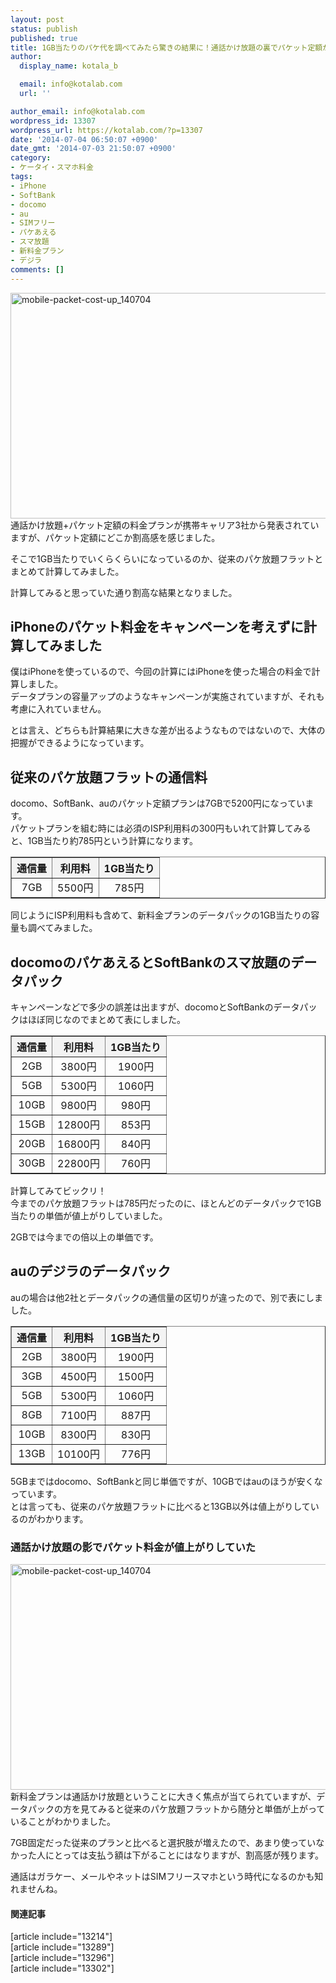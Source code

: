 ```yaml
---
layout: post
status: publish
published: true
title: 1GB当たりのパケ代を調べてみたら驚きの結果に！通話かけ放題の裏でパケット定額が値上がりしていた！
author:
  display_name: kotala_b

  email: info@kotalab.com
  url: ''

author_email: info@kotalab.com
wordpress_id: 13307
wordpress_url: https://kotalab.com/?p=13307
date: '2014-07-04 06:50:07 +0900'
date_gmt: '2014-07-03 21:50:07 +0900'
category:
- ケータイ・スマホ料金
tags:
- iPhone
- SoftBank
- docomo
- au
- SIMフリー
- パケあえる
- スマ放題
- 新料金プラン
- デジラ
comments: []
---
```

<p><img src="https://kotalab.com/wp-content/uploads/mobile-packet-cost-up_140704-546x361.jpg" alt="mobile-packet-cost-up_140704" width="546" height="361" class="alignnone size-large wp-image-13311" /><br />
通話かけ放題+パケット定額の料金プランが携帯キャリア3社から発表されていますが、パケット定額にどこか割高感を感じました。</p>
<p>そこで1GB当たりでいくらくらいになっているのか、従来のパケ放題フラットとまとめて計算してみました。</p>
<p>計算してみると思っていた通り割高な結果となりました。<br />
<!--more--></p>
<h2>iPhoneのパケット料金をキャンペーンを考えずに計算してみました</h2>
<p>僕はiPhoneを使っているので、今回の計算にはiPhoneを使った場合の料金で計算しました。<br />
データプランの容量アップのようなキャンペーンが実施されていますが、それも考慮に入れていません。</p>
<p>とは言え、どちらも計算結果に大きな差が出るようなものではないので、大体の把握ができるようになっています。</p>
<h2>従来のパケ放題フラットの通信料</h2>
<p>docomo、SoftBank、auのパケット定額プランは7GBで5200円になっています。<br />
パケットプランを組む時には必須のISP利用料の300円もいれて計算してみると、1GB当たり約785円という計算になります。</p>
<table border="1" width="100%" align="center">
<tbody>
<tr bgcolor="#f3f3f3" align="center">
<th>通信量</th>
<th>利用料</th>
<th>1GB当たり</th>
</tr>
<tr align="center">
<td>7GB</td>
<td>5500円</td>
<td>785円</td>
</tr>
</tbody>
</table>
<p>同じようにISP利用料も含めて、新料金プランのデータパックの1GB当たりの容量も調べてみました。</p>
<h2>docomoのパケあえるとSoftBankのスマ放題のデータパック</h2>
<p>キャンペーンなどで多少の誤差は出ますが、docomoとSoftBankのデータパックはほぼ同じなのでまとめて表にしました。</p>
<table border="1" width="100%" align="center">
<tbody>
<tr bgcolor="#f3f3f3" align="center">
<th>通信量</th>
<th>利用料</th>
<th>1GB当たり</th>
</tr>
<tr align="center">
<td>2GB</td>
<td>3800円</td>
<td>1900円</td>
</tr>
<tr align="center">
<td>5GB</td>
<td>5300円</td>
<td>1060円</td>
</tr>
<tr align="center">
<td>10GB</td>
<td>9800円</td>
<td>980円</td>
</tr>
<tr align="center">
<td>15GB</td>
<td>12800円</td>
<td>853円</td>
</tr>
<tr align="center">
<td>20GB</td>
<td>16800円</td>
<td>840円</td>
</tr>
<tr align="center">
<td>30GB</td>
<td>22800円</td>
<td>760円</td>
</tr>
</tbody>
</table>
<p>計算してみてビックリ！<br />
今までのパケ放題フラットは785円だったのに、<span class="b">ほとんどのデータパックで1GB当たりの単価が値上がり</span>していました。</p>
<p>2GBでは今までの倍以上の単価です。</p>
<h2>auのデジラのデータパック</h2>
<p>auの場合は他2社とデータパックの通信量の区切りが違ったので、別で表にしました。</p>
<table border="1" width="100%" align="center">
<tbody>
<tr bgcolor="#f3f3f3" align="center">
<th>通信量</th>
<th>利用料</th>
<th>1GB当たり</th>
</tr>
<tr align="center">
<td>2GB</td>
<td>3800円</td>
<td>1900円</td>
</tr>
<tr align="center">
<td>3GB</td>
<td>4500円</td>
<td>1500円</td>
</tr>
<tr align="center">
<td>5GB</td>
<td>5300円</td>
<td>1060円</td>
</tr>
<tr align="center">
<td>8GB</td>
<td>7100円</td>
<td>887円</td>
</tr>
<tr align="center">
<td>10GB</td>
<td>8300円</td>
<td>830円</td>
</tr>
<tr align="center">
<td>13GB</td>
<td>10100円</td>
<td>776円</td>
</tr>
</tbody>
</table>
<p>5GBまではdocomo、SoftBankと同じ単価ですが、10GBではauのほうが安くなっています。<br />
とは言っても、従来のパケ放題フラットに比べると13GB以外は値上がりしているのがわかります。</p>
<h3>通話かけ放題の影でパケット料金が値上がりしていた</h3>
<p><img src="https://kotalab.com/wp-content/uploads/mobile-packet-cost-up_140704-546x361.jpg" alt="mobile-packet-cost-up_140704" width="546" height="361" class="alignnone size-large wp-image-13311" /><br />
新料金プランは通話かけ放題ということに大きく焦点が当てられていますが、データパックの方を見てみると従来のパケ放題フラットから随分と単価が上がっていることがわかりました。</p>
<p>7GB固定だった従来のプランと比べると選択肢が増えたので、あまり使っていなかった人にとっては支払う額は下がることにはなりますが、割高感が残ります。</p>
<p>通話はガラケー、メールやネットはSIMフリースマホという時代になるのかも知れませんね。</p>
<h4 class="rel">関連記事</h4>
<p>[article include="13214"]<br />
[article include="13289"]<br />
[article include="13296"]<br />
[article include="13302"]</p>

